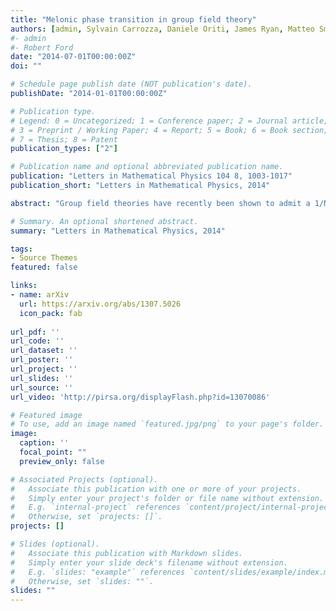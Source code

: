 ```yaml
---
title: "Melonic phase transition in group field theory"
authors: [admin, Sylvain Carrozza, Daniele Oriti, James Ryan, Matteo Smerlak]
#- admin
#- Robert Ford
date: "2014-07-01T00:00:00Z"
doi: ""

# Schedule page publish date (NOT publication's date).
publishDate: "2014-01-01T00:00:00Z"

# Publication type.
# Legend: 0 = Uncategorized; 1 = Conference paper; 2 = Journal article;
# 3 = Preprint / Working Paper; 4 = Report; 5 = Book; 6 = Book section;
# 7 = Thesis; 8 = Patent
publication_types: ["2"]

# Publication name and optional abbreviated publication name.
publication: "Letters in Mathematical Physics 104 8, 1003-1017"
publication_short: "Letters in Mathematical Physics, 2014"

abstract: "Group field theories have recently been shown to admit a 1/N expansion dominated by so-called \"melonic graphs\"', dual to triangulated spheres. In this note, we deepen the analysis of this melonic sector. We obtain a combinatorial formula for the melonic amplitudes in terms of a graph polynomial related to a higher dimensional generalization of the Kirchhoff tree-matrix theorem. Simple bounds on these amplitudes show the existence of a phase transition driven by melonic interaction processes. We restrict our study to the Boulatov-Ooguri models, which describe topological BF theories and are the basis for the construction of four dimensional models of quantum gravity."

# Summary. An optional shortened abstract.
summary: "Letters in Mathematical Physics, 2014"

tags:
- Source Themes
featured: false

links:
- name: arXiv
  url: https://arxiv.org/abs/1307.5026
  icon_pack: fab
  
url_pdf: ''
url_code: ''
url_dataset: ''
url_poster: ''
url_project: ''
url_slides: ''
url_source: ''
url_video: 'http://pirsa.org/displayFlash.php?id=13070086'

# Featured image
# To use, add an image named `featured.jpg/png` to your page's folder. 
image:
  caption: ''
  focal_point: ""
  preview_only: false

# Associated Projects (optional).
#   Associate this publication with one or more of your projects.
#   Simply enter your project's folder or file name without extension.
#   E.g. `internal-project` references `content/project/internal-project/index.md`.
#   Otherwise, set `projects: []`.
projects: []

# Slides (optional).
#   Associate this publication with Markdown slides.
#   Simply enter your slide deck's filename without extension.
#   E.g. `slides: "example"` references `content/slides/example/index.md`.
#   Otherwise, set `slides: ""`.
slides: ""
---
```

